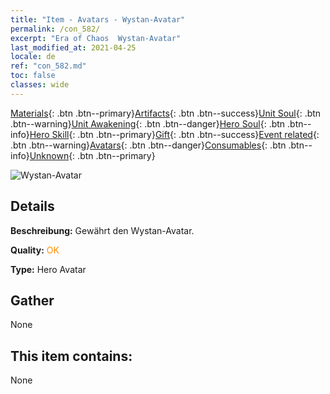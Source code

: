 ```yaml
---
title: "Item - Avatars - Wystan-Avatar"
permalink: /con_582/
excerpt: "Era of Chaos  Wystan-Avatar"
last_modified_at: 2021-04-25
locale: de
ref: "con_582.md"
toc: false
classes: wide
---
```

 [Materials](/ItemsDE/){: .btn .btn--primary}[Artifacts](/ItemsDE/Artifacts/){: .btn .btn--success}[Unit Soul](/ItemsDE/UnitSoul/){: .btn .btn--warning}[Unit Awakening](/ItemsDE/UnitAwakening/){: .btn .btn--danger}[Hero Soul](/ItemsDE/HeroSoul/){: .btn .btn--info}[Hero Skill](/ItemsDE/HeroSkill/){: .btn .btn--primary}[Gift](/ItemsDE/Gift/){: .btn .btn--success}[Event related](/ItemsDE/Events/){: .btn .btn--warning}[Avatars](/ItemsDE/Avatars/){: .btn .btn--danger}[Consumables](/ItemsDE/Consumables/){: .btn .btn--info}[Unknown](/ItemsDE/Unknown/){: .btn .btn--primary}

 ![Wystan-Avatar](/images/h/h_Wystan1.jpg)

## Details
 **Beschreibung:** Gewährt den Wystan-Avatar.

 **Quality:** <span style="color: #FF8C00">OK</span>

 **Type:** Hero Avatar

## Gather

  None

## This item contains:

  None


